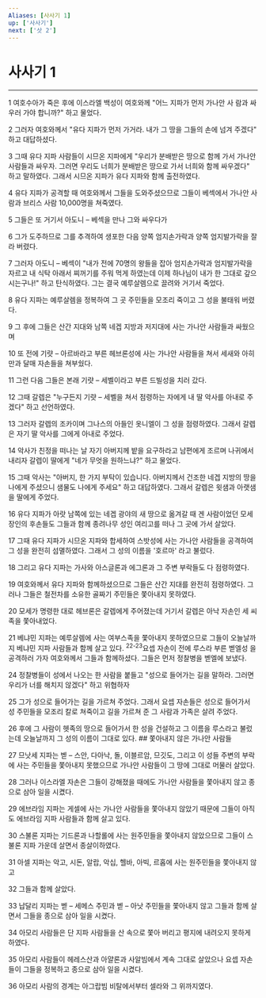 ```yaml
---
Aliases: [사사기 1]
up: ['사사기']
next: ['삿 2']
---
```

# 사사기 1

***


1 여호수아가 죽은 후에 이스라엘 백성이 여호와께 "어느 지파가 먼저 가나안 사 람과 싸우러 가야 합니까?" 하고 물었다. 

2 그러자 여호와께서 "유다 지파가 먼저 가거라. 내가 그 땅을 그들의 손에 넘겨 주겠다" 하고 대답하셨다. 

3 그때 유다 지파 사람들이 시므온 지파에게 "우리가 분배받은 땅으로 함께 가서 가나안 사람들과 싸우자. 그러면 우리도 너희가 분배받은 땅으로 가서 너희와 함께 싸우겠다" 하고 말하였다. 그래서 시므온 지파가 유다 지파와 함께 출전하였다. 

4 유다 지파가 공격할 때 여호와께서 그들을 도와주셨으므로 그들이 베섹에서 가나안 사람과 브리스 사람 10,000명을 쳐죽였다. 

5 그들은 또 거기서 아도니 – 베섹을 만나 그와 싸우다가 

6 그가 도주하므로 그를 추격하여 생포한 다음 양쪽 엄지손가락과 양쪽 엄지발가락을 잘라 버렸다. 

7 그러자 아도니 – 베섹이 "내가 전에 70명의 왕들을 잡아 엄지손가락과 엄지발가락을 자르고 내 식탁 아래서 찌꺼기를 주워 먹게 하였는데 이제 하나님이 내가 한 그대로 갚으시는구나!" 하고 탄식하였다. 그는 결국 예루살렘으로 끌려와 거기서 죽었다. 

8 유다 지파는 예루살렘을 정복하여 그 곳 주민들을 모조리 죽이고 그 성을 불태워 버렸다. 

9 그 후에 그들은 산간 지대와 남쪽 네겝 지방과 저지대에 사는 가나안 사람들과 싸웠으며 

10 또 전에 기럇 – 아르바라고 부른 헤브론성에 사는 가나안 사람들을 쳐서 세새와 아히만과 달매 자손들을 쳐부쉈다. 

11 그런 다음 그들은 본래 기럇 – 세벨이라고 부른 드빌성을 치러 갔다. 

12 그때 갈렙은 "누구든지 기럇 – 세벨을 쳐서 점령하는 자에게 내 딸 악사를 아내로 주겠다" 하고 선언하였다. 

13 그러자 갈렙의 조카이며 그나스의 아들인 옷니엘이 그 성을 점령하였다. 그래서 갈렙은 자기 딸 악사를 그에게 아내로 주었다. 

14 악사가 친정을 떠나는 날 자기 아버지께 밭을 요구하라고 남편에게 조르며 나귀에서 내리자 갈렙이 딸에게 "네가 무엇을 원하느냐?" 하고 물었다. 

15 그때 악사는 "아버지, 한 가지 부탁이 있습니다. 아버지께서 건조한 네겝 지방의 땅을 나에게 주셨으니 샘물도 나에게 주세요" 하고 대답하였다. 그래서 갈렙은 윗샘과 아랫샘을 딸에게 주었다. 

16 유다 지파가 아랏 남쪽에 있는 네겝 광야의 새 땅으로 옮겨갈 때 겐 사람이었던 모세 장인의 후손들도 그들과 함께 종려나무 성인 여리고를 떠나 그 곳에 가서 살았다. 

17 그때 유다 지파가 시므온 지파와 합세하여 스밧성에 사는 가나안 사람들을 공격하여 그 성을 완전히 섬멸하였다. 그래서 그 성의 이름을 '호르마' 라고 불렀다. 

18 그리고 유다 지파는 가사와 아스글론과 에그론과 그 주변 부락들도 다 점령하였다. 

19 여호와께서 유다 지파와 함께하셨으므로 그들은 산간 지대를 완전히 점령하였다. 그러나 그들은 철전차를 소유한 골짜기 주민들은 쫓아내지 못하였다. 

20 모세가 명령한 대로 헤브론은 갈렙에게 주어졌는데 거기서 갈렙은 아낙 자손인 세 씨족을 쫓아내었다. 

21 베냐민 지파는 예루살렘에 사는 여부스족을 쫓아내지 못하였으므로 그들이 오늘날까지 베냐민 지파 사람들과 함께 살고 있다. <sup class="versenum">22-23</sup>요셉 자손이 전에 루스라 부른 벧엘성 을 공격하러 가자 여호와께서 그들과 함께하셨다. 그들은 먼저 정찰병을 벧엘에 보냈다. 

24 정찰병들이 성에서 나오는 한 사람을 붙들고 "성으로 들어가는 길을 말하라. 그러면 우리가 너를 해치지 않겠다" 하고 위협하자 

25 그가 성으로 들어가는 길을 가르쳐 주었다. 그래서 요셉 자손들은 성으로 들어가서 성 주민들을 모조리 칼로 쳐죽이고 길을 가르쳐 준 그 사람과 가족은 살려 주었다. 

26 후에 그 사람이 헷족의 땅으로 들어가서 한 성을 건설하고 그 이름을 루스라고 불렀는데 오늘날까지 그 성의 이름이 그대로 있다. ## 쫓아내지 않은 가나안 사람들 

27 므낫세 지파는 벧 – 스안, 다아낙, 돌, 이블르암, 므깃도, 그리고 이 성들 주변의 부락에 사는 주민들을 쫓아내지 못했으므로 가나안 사람들이 그 땅에 그대로 머물러 살았다. 

28 그러나 이스라엘 자손은 그들이 강해졌을 때에도 가나안 사람들을 쫓아내지 않고 종으로 삼아 일을 시켰다. 

29 에브라임 지파는 게셀에 사는 가나안 사람들을 쫓아내지 않았기 때문에 그들이 아직도 에브라임 지파 사람들과 함께 살고 있다. 

30 스불론 지파는 기드론과 나할롤에 사는 원주민들을 쫓아내지 않았으므로 그들이 스불론 지파 가운데 살면서 종살이하였다. 

31 아셀 지파는 악고, 시돈, 알랍, 악십, 헬바, 아빅, 르홉에 사는 원주민들을 쫓아내지 않고 

32 그들과 함께 살았다. 

33 납달리 지파는 벧 – 세메스 주민과 벧 – 아낫 주민들을 쫓아내지 않고 그들과 함께 살면서 그들을 종으로 삼아 일을 시켰다. 

34 아모리 사람들은 단 지파 사람들을 산 속으로 쫓아 버리고 평지에 내려오지 못하게 하였다. 

35 아모리 사람들이 헤레스산과 아얄론과 사알빔에서 계속 그대로 살았으나 요셉 자손들이 그들을 정복하고 종으로 삼아 일을 시켰다. 

36 아모리 사람의 경계는 아그랍빔 비탈에서부터 셀라와 그 위까지였다.
